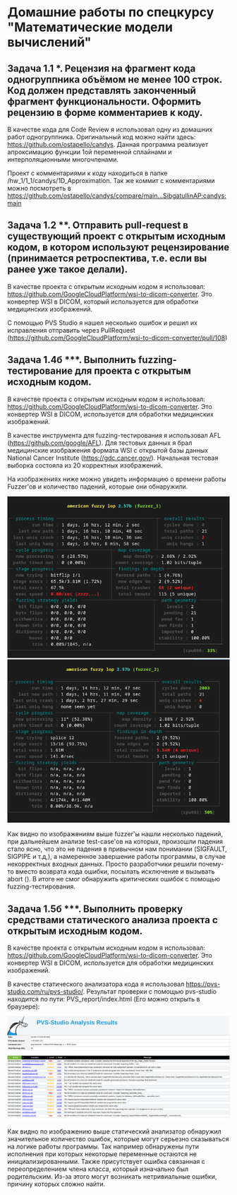 # Домашние работы по спецкурсу "Математические модели вычислений"

## Задача 1.1 *. Рецензия на фрагмент кода одногруппника объёмом не менее 100 строк. Код должен представлять законченный фрагмент функциональности. Оформить рецензию в форме комментариев к коду.

В качестве кода для Code Review я использовал одну из домашних работ одногруппника. Оригинальный код можно найти здесь: https://github.com/ostapello/candys.
Данная программа реализует апроксимацию функции 1ой переменной сплайнами и интерполяционными многочленами.

Проект с комментариями к коду находиться в папке /hw_1/1_1/candys/1D_Approximation.
Так же коммит с комментариями можно посмотреть в https://github.com/ostapello/candys/compare/main...SibgatullinAP:candys:main


## Задача 1.2 **. Отправить pull-request в существующий проект с открытым исходным кодом, в котором используют рецензирование (принимается ретроспектива, т.е. если вы ранее уже такое делали).

В качестве проекта с открытым исходным кодом я использовал: https://github.com/GoogleCloudPlatform/wsi-to-dicom-converter. Это конвертер WSI в DICOM, который используется для обработки медицинских изображений.

C помощью PVS Studio я нашел несколько ошибок и решил их исправления отправить через PullRequest (https://github.com/GoogleCloudPlatform/wsi-to-dicom-converter/pull/108)


## Задача 1.4б ***. Выполнить fuzzing-тестирование для проекта с открытым исходным кодом.

В качестве проекта с открытым исходным кодом я использовал: https://github.com/GoogleCloudPlatform/wsi-to-dicom-converter. Это конвертер WSI в DICOM, используется для обработки медицинских изображений.

В качестве инструмента для fuzzing-тестирования я использовал AFL (https://github.com/google/AFL). Для тестовых данных я брал медицинские изображения формата WSI с открытой базы данных National Cancer Institute (https://gdc.cancer.gov/). Начальная тестовая выборка состояла из 20 корректных изображений. 

На изображениях ниже можно увидеть информацию о времени работы Fuzzer'ов и количество падений, которые они обнаружили.

![image info](./hw_1/1_4b/fuzzer_1.png)
![image info](./hw_1/1_4b/fuzzer_2.png)

Как видно по изображениям выше fuzzer'ы нашли несколько падений, при дальнейшем анализе test-case'ов на которых, произошли падения стало ясно, что это не падения в привычном нам понимании (SIGFAULT, SIGPIPE и т.д,), а намеренное завершение работы программы, в случае некорректных  входных данных. Просто разработчики решили почему-то вместо возврата кода ошибки, посылать исключение и вызывать abort (). В итоге не смог обнаружить критических ошибок с помощью fuzzing-тестирования.

## Задача 1.5б ***. Выполнить проверку средствами статического анализа проекта с открытым исходным кодом.

В качестве проекта с открытым исходным кодом я использовал: https://github.com/GoogleCloudPlatform/wsi-to-dicom-converter.
Это конвертер WSI в DICOM, используется для обработки медицинских изображений.

В качестве статического анализатора кода я использовал https://pvs-studio.com/ru/pvs-studio/.
Результат проверки с помощью pvs-studio находится по пути: PVS_report/index.html (Его можно открыть в браузере):

![image info](./hw_1/1_5b/pvs_report_preview.png)


Как видно по изображению выше статический анализатор обнаружил значительное количество ошибок, которые могут серьезно сказываться на логике работы программы. Так например обнаружены пути исполнения при которых некоторые переменные остаются не инициализированными. Также присутствует ошибка связанная с переопределением члена класса, который изначально был родительским. Из-за этого могут возникать нетривиальные ошибки, причину которых сложно найти.

